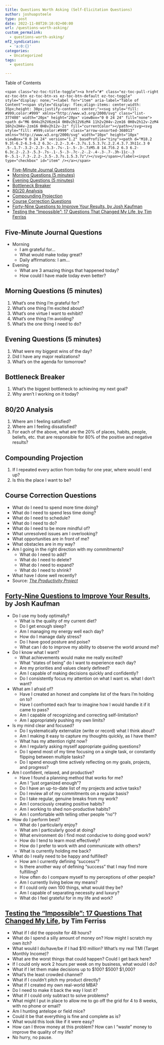 ```yaml
---
title: Questions Worth Asking (Self-Elicitation Questions)
author: joshuapsteele
type: post
date: 2022-11-08T20:10:02+00:00
url: /questions-worth-asking/
custom_permalink:
  - questions-worth-asking/
mf2_syndication:
  - 'a:0:{}'
categories:
  - Uncategorized
tags:
  - questions

---
```

<div id="ez-toc-container" class="ez-toc-v2_0_37 counter-hierarchy ez-toc-counter ez-toc-grey ez-toc-container-direction">
  <div class="ez-toc-title-container">
    <p class="ez-toc-title">
      Table of Contents
    </p>
    
    <span class="ez-toc-title-toggle"><a href="#" class="ez-toc-pull-right ez-toc-btn ez-toc-btn-xs ez-toc-btn-default ez-toc-toggle" style="display: none;"><label for="item" aria-label="Table of Content"><span style="display: flex;align-items: center;width: 35px;height: 30px;justify-content: center;"><svg style="fill: #999;color:#999" xmlns="http://www.w3.org/2000/svg" class="list-377408" width="20px" height="20px" viewBox="0 0 24 24" fill="none"><path d="M6 6H4v2h2V6zm14 0H8v2h12V6zM4 11h2v2H4v-2zm16 0H8v2h12v-2zM4 16h2v2H4v-2zm16 0H8v2h12v-2z" fill="currentColor"></path></svg><svg style="fill: #999;color:#999" class="arrow-unsorted-368013" xmlns="http://www.w3.org/2000/svg" width="10px" height="10px" viewBox="0 0 24 24" version="1.2" baseProfile="tiny"><path d="M18.2 9.3l-6.2-6.3-6.2 6.3c-.2.2-.3.4-.3.7s.1.5.3.7c.2.2.4.3.7.3h11c.3 0 .5-.1.7-.3.2-.2.3-.5.3-.7s-.1-.5-.3-.7zM5.8 14.7l6.2 6.3 6.2-6.3c.2-.2.3-.5.3-.7s-.1-.5-.3-.7c-.2-.2-.4-.3-.7-.3h-11c-.3 0-.5.1-.7.3-.2.2-.3.5-.3.7s.1.5.3.7z"/></svg></span></label><input type="checkbox" id="item" /></a></span>
  </div><nav>
  
  <ul class='ez-toc-list ez-toc-list-level-1' >
    <li class='ez-toc-page-1 ez-toc-heading-level-2'>
      <a class="ez-toc-link ez-toc-heading-1" href="https://joshuapsteele.com/questions-worth-asking/#Five-Minute_Journal_Questions" title="Five-Minute Journal Questions">Five-Minute Journal Questions</a>
    </li>
    <li class='ez-toc-page-1 ez-toc-heading-level-2'>
      <a class="ez-toc-link ez-toc-heading-2" href="https://joshuapsteele.com/questions-worth-asking/#Morning_Questions_5_minutes" title="Morning Questions (5 minutes)">Morning Questions (5 minutes)</a>
    </li>
    <li class='ez-toc-page-1 ez-toc-heading-level-2'>
      <a class="ez-toc-link ez-toc-heading-3" href="https://joshuapsteele.com/questions-worth-asking/#Evening_Questions_5_minutes" title="Evening Questions (5 minutes)">Evening Questions (5 minutes)</a>
    </li>
    <li class='ez-toc-page-1 ez-toc-heading-level-2'>
      <a class="ez-toc-link ez-toc-heading-4" href="https://joshuapsteele.com/questions-worth-asking/#Bottleneck_Breaker" title="Bottleneck Breaker">Bottleneck Breaker</a>
    </li>
    <li class='ez-toc-page-1 ez-toc-heading-level-2'>
      <a class="ez-toc-link ez-toc-heading-5" href="https://joshuapsteele.com/questions-worth-asking/#8020_Analysis" title="80/20 Analysis">80/20 Analysis</a>
    </li>
    <li class='ez-toc-page-1 ez-toc-heading-level-2'>
      <a class="ez-toc-link ez-toc-heading-6" href="https://joshuapsteele.com/questions-worth-asking/#Compounding_Projection" title="Compounding Projection">Compounding Projection</a>
    </li>
    <li class='ez-toc-page-1 ez-toc-heading-level-2'>
      <a class="ez-toc-link ez-toc-heading-7" href="https://joshuapsteele.com/questions-worth-asking/#Course_Correction_Questions" title="Course Correction Questions">Course Correction Questions</a>
    </li>
    <li class='ez-toc-page-1 ez-toc-heading-level-2'>
      <a class="ez-toc-link ez-toc-heading-8" href="https://joshuapsteele.com/questions-worth-asking/#Forty-Nine_Questions_to_Improve_Your_Results_by_Josh_Kaufman" title="Forty-Nine Questions to Improve Your Results, by Josh Kaufman">Forty-Nine Questions to Improve Your Results, by Josh Kaufman</a>
    </li>
    <li class='ez-toc-page-1 ez-toc-heading-level-2'>
      <a class="ez-toc-link ez-toc-heading-9" href="https://joshuapsteele.com/questions-worth-asking/#Testing_the_Impossible_17_Questions_That_Changed_My_Life_by_Tim_Ferriss" title="Testing the “Impossible”: 17 Questions That Changed My Life, by Tim Ferriss">Testing the “Impossible”: 17 Questions That Changed My Life, by Tim Ferriss</a>
    </li>
  </ul></nav>
</div>

## <span class="ez-toc-section" id="Five-Minute_Journal_Questions"></span>Five-Minute Journal Questions<span class="ez-toc-section-end"></span>

  * Morning 
      * I am grateful for&#8230;
      * What would make today great?
      * Daily affirmations: I am&#8230;
  * Evening 
      * What are 3 amazing things that happened today?
      * How could I have made today even better?

## <span class="ez-toc-section" id="Morning_Questions_5_minutes"></span>Morning Questions (5 minutes)<span class="ez-toc-section-end"></span>

  1. What&#8217;s one thing I&#8217;m grateful for?
  2. What&#8217;s one thing I&#8217;m excited about?
  3. What&#8217;s one virtue I want to exhibit?
  4. What&#8217;s one thing I&#8217;m avoiding?
  5. What&#8217;s the one thing I need to do?

## <span class="ez-toc-section" id="Evening_Questions_5_minutes"></span>Evening Questions (5 minutes)<span class="ez-toc-section-end"></span>

  1. What were my biggest wins of the day?
  2. Did I have any major realizations?
  3. What&#8217;s on the agenda for tomorrow?

## <span class="ez-toc-section" id="Bottleneck_Breaker"></span>Bottleneck Breaker<span class="ez-toc-section-end"></span>

  1. What&#8217;s the biggest bottleneck to achieving my next goal?
  2. Why aren&#8217;t I working on it today?

## <span class="ez-toc-section" id="8020_Analysis"></span>80/20 Analysis<span class="ez-toc-section-end"></span>

  1. Where am I feeling satisfied?
  2. Where am I feeling dissatisfied?
  3. For each of the above, what are the 20% of places, habits, people, beliefs, etc. that are responsible for 80% of the positive and negative results?

## <span class="ez-toc-section" id="Compounding_Projection"></span>Compounding Projection<span class="ez-toc-section-end"></span>

  1. If I repeated every action from today for one year, where would I end up?
  2. Is this the place I want to be?

## <span class="ez-toc-section" id="Course_Correction_Questions"></span>Course Correction Questions<span class="ez-toc-section-end"></span>

  * What do I need to spend more time doing?
  * What do I need to spend less time doing?
  * What do I need to schedule?
  * What do I need to do?
  * What do I need to be more mindful of?
  * What unresolved issues am I overlooking?
  * What opportunities are in front of me?
  * What obstacles are in my way?
  * Am I going in the right direction with my commitments? 
      * What do I need to add?
      * What do I need to delete?
      * What do I need to expand?
      * What do I need to shrink?
  * What have I done well recently?
  * Source: [_The Productivity Project_][1]

## <span class="ez-toc-section" id="Forty-Nine_Questions_to_Improve_Your_Results_by_Josh_Kaufman"></span>[Forty-Nine Questions to Improve Your Results][2], by Josh Kaufman<span class="ez-toc-section-end"></span>

  * Do I use my body optimally? 
      * What is the quality of my current diet?
      * Do I get enough sleep?
      * Am I managing my energy well each day?
      * How do I manage daily stress?
      * Do I have good posture and poise?
      * What can I do to improve my ability to observe the world around me?
  * Do I know what I want? 
      * What achievements would make me really excited?
      * What “states of being” do I want to experience each day?
      * Are my priorities and values clearly defined?
      * Am I capable of making decisions quickly and confidently?
      * Do I consistently focus my attention on what I want vs. what I don’t want?
  * What am I afraid of? 
      * Have I created an honest and complete list of the fears I’m holding on to?
      * Have I confronted each fear to imagine how I would handle it if it came to pass?
      * Am I capable of recognizing and correcting self-limitation?
      * Am I appropriately pushing my own limits?
  * Is my mind clear and focused? 
      * Do I systematically externalize (write or record) what I think about?
      * Am I making it easy to capture my thoughts quickly, as I have them?
      * What has my attention right now?
      * Am I regularly asking myself appropriate guiding questions?
      * Do I spend most of my time focusing on a single task, or constantly flipping between multiple tasks?
      * Do I spend enough time actively reflecting on my goals, projects, and progress?
  * Am I confident, relaxed, and productive? 
      * Have I found a planning method that works for me?
      * Am I “just organized enough”?
      * Do I have an up-to-date list of my projects and active tasks?
      * Do I review all of my commitments on a regular basis?
      * Do I take regular, genuine breaks from my work?
      * Am I consciously creating positive habits?
      * Am I working to shed non-productive habits?
      * Am I comfortable with telling other people “no”?
  * How do I perform best? 
      * What do I particularly enjoy?
      * What am I particularly good at doing?
      * What environment do I find most conducive to doing good work?
      * How do I tend to learn most effectively?
      * How do I prefer to work with and communicate with others?
      * What is currently holding me back?
  * What do I really need to be happy and fulfilled? 
      * How am I currently defining “success”?
      * Is there another way of defining “success” that I may find more fulfilling?
      * How often do I compare myself to my perceptions of other people?
      * Am I currently living below my means?
      * If I could only own 100 things, what would they be?
      * Am I capable of separating necessity and luxury?
      * What do I feel grateful for in my life and work?

## <span class="ez-toc-section" id="Testing_the_Impossible_17_Questions_That_Changed_My_Life_by_Tim_Ferriss"></span>[Testing the “Impossible”: 17 Questions That Changed My Life][3], by Tim Ferriss<span class="ez-toc-section-end"></span>

  * What if I did the opposite for 48 hours?
  * What do I spend a silly amount of money on? How might I scratch my own itch?
  * What would I do/have/be if I had $10 million? What’s my real TMI (Target Monthly Income)?
  * What are the worst things that could happen? Could I get back here?
  * If I could only work 2 hours per week on my business, what would I do?
  * What if I let them make decisions up to $100? $500? $1,000?
  * What’s the least crowded channel?
  * What if I couldn’t pitch my product directly?
  * What if I created my own real-world MBA?
  * Do I need to make it back the way I lost it?
  * What if I could only subtract to solve problems?
  * What might I put in place to allow me to go off the grid for 4 to 8 weeks, with no phone or email?
  * Am I hunting antelope or field mice?
  * Could it be that everything is fine and complete as is?
  * What would this look like if it were easy?
  * How can I throw money at this problem? How can I “waste” money to improve the quality of my life?
  * No hurry, no pause.

 [1]: https://amzn.to/3FYbLCC
 [2]: https://joshkaufman.net/49-questions-better-results/
 [3]: https://tim.blog/2016/12/07/testing-the-impossible-17-questions-that-changed-my-life/